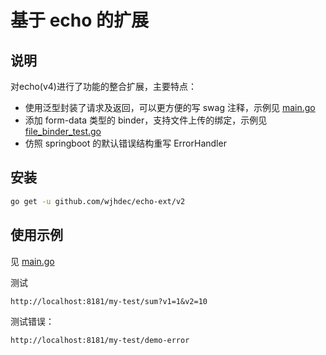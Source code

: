 # 基于 echo 的扩展

## 说明

对echo(v4)进行了功能的整合扩展，主要特点：


* 使用泛型封装了请求及返回，可以更方便的写 swag 注释，示例见 [main.go](./examples/main.go)
* 添加 form-data 类型的 binder，支持文件上传的绑定，示例见 [file_binder_test.go](./file_binder_test.go)
* 仿照 springboot 的默认错误结构重写 ErrorHandler


## 安装

```bash
go get -u github.com/wjhdec/echo-ext/v2
```

## 使用示例

见 [main.go](./examples/main.go)

测试 

`http://localhost:8181/my-test/sum?v1=1&v2=10`

测试错误：

`http://localhost:8181/my-test/demo-error`
